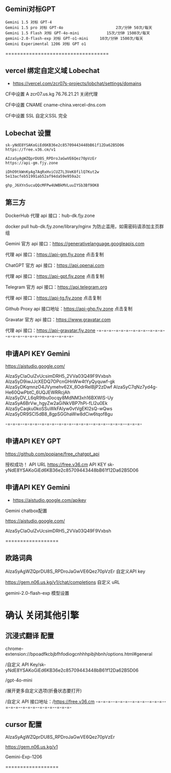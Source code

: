 ## Gemini对标GPT

```
Gemini 1.5 对标 GPT-4
Gemini 1.5 pro 对标 GPT-4o                       2次/分钟 50次/每天
Gemini 1.5 Flash 对标 GPT-4o-mini            15次/分钟 1500次/每天
gemini-2.0-flash-exp 对标 GPT-o1-mini     10次/分钟 1500次/每天 
Gemini Experimental 1206 对标 GPT o1
```
===================================

## vercel  绑定自定义域  Lobechat

- https://vercel.com/zcr07s-projects/lobchat/settings/domains

CF中设置  A zcr07.us.kg   76.76.21.21   关闭代理

CF中设置  CNAME  cname-china.vercel-dns.com

CF中设置  SSL  自定义SSL  完全


## Lobechat 设置

```
sk-yNdE8YSAKoGiEd6KB36e2c85709443448bB61f12Da62B5D06
https://free.v36.cm/v1

AIzaSyAgWZQprDU8S_RPDroJaGwVE6Qez70pVzEr
https://api-gm.fjy.zone

iDhO9tkWnKyAg7AqRxHviCUZ7L3VeK8filQ7Kut2w
5e13acfeb51991ab52af94da59e959a2c

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8
```

## 第三方

DockerHub
代理 api 接口：hub-dk.fjy.zone 

docker pull hub-dk.fjy.zone/library/nginx
为防止滥用，如需密码请添加主页群组

Gemini
官方 api 接口：https://generativelanguage.googleapis.com

代理 api 接口：https://api-gm.fjy.zone 点击复制

ChatGPT
官方 api 接口：https://api.openai.com

代理 api 接口：https://api-gpt.fjy.zone 点击复制

Telegram
官方 api 接口：https://api.telegram.org

代理 api 接口：https://api-tg.fjy.zone 点击复制

Github Proxy
api 接口地址：https://api-ghp.fjy.zone 点击复制

Gravatar
官方 api 接口：https://www.gravatar.com

代理 api 接口：https://api-gravatar.fjy.zone 
-=-=-=--=-=-=--=-=-=--=-=-=--=-=-=--=-=-=--=-=-=--=-=-=-

## 申请API KEY  Gemini
https://aistudio.google.com/

AIzaSyClaOulZvUcsimDRH5_2VVa03Q49F9Vxbsh
AIzaSyD9iwJJcXEDQ7OPcnGHnWw4tYyQyquwf-gk
AIzaSyDKqmnzO4JVymehv62X_6OdrReIBjP2zDwf
AIzaSyC7qNz7yd4g-He60QwPbtC_6UQJEWRRcjAh
AIzaSyDV_L6qR9tbu0ocqy8MdNM3xh16BXWlS-Uy
AIzaSyA6BrVw_hgyZw2aGiNkVBP7hPi-fLl2u0Ek
AIzaSyCaqku0koSSuWkFAIyw0vtVgEKI2sQ-wQws
AIzaSyDR9SCl5dB8_8gpSGGhaWw8dCiw6tqof8gu

-=-=-=--=-=-=--=-=-=--=-=-=--=-=-=--=-=-=--=-=-=--=-=-=-

## 申请API KEY   GPT
https://github.com/popjane/free_chatgpt_api

授权成功！
API URL
https://free.v36.cm
API KEY
sk-yNdE8YSAKoGiEd6KB36e2c85709443448bB61f12Da62B5D06


## 申请API KEY  Gemini 

- https://aistudio.google.com/apikey

Gemini    chatbox配置

https://aistudio.google.com/

AIzaSyClaOulZvUcsimDRH5_2VVa03Q49F9Vxbsh

==================

## 欧路词典

AIzaSyAgWZQprDU8S_RPDroJaGwVE6Qez70pVzEr   自定义API key

https://gem.n06.us.kg/v1/chat/completions  自定义 uRL

gemini-2.0-flash-exp                       模型设置

确认 关闭其他引擎
==================

## 沉浸式翻译 配置

chrome-extension://bpoadfkcbjbfhfodiogcnhhhpibjhbnh/options.html#general

/自定义 API Key/sk-yNdE8YSAKoGiEd6KB36e2c85709443448bB61f12Da62B5D06

/gpt-4o-mini

/展开更多自定义选项(折叠状态要打开)

/自定义 API 接口地址：/https://free.v36.cm
-=-=-=--=-=-=--=-=-=--=-=-=--=-=-=--=-=-=--=-=-=--=-=-=-

## cursor 配置

AIzaSyAgWZQprDU8S_RPDroJaGwVE6Qez70pVzEr

https://gem.n06.us.kg/v1  

Gemini-Exp-1206

==================